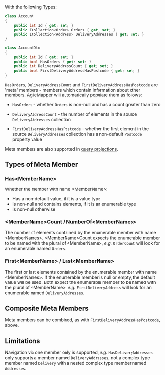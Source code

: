 With the following Types:

```C#
class Account
{
    public int Id { get; set; }
    public ICollection<Order> Orders { get; set; }
    public ICollection<Address> DeliveryAddresses { get; set; }
}

class AccountDto
{
    public int Id { get; set; }
    public bool HasOrders { get; set; }
    public int DeliveryAddressCount { get; set; }
    public bool FirstDeliveryAddressHasPostcode { get; set; }
}
```

`HasOrders`, `DeliveryAddressCount` and `FirstDeliveryAddressHasPostcode` are 'meta' members - members which contain information about other members. AgileMapper will automatically populate them as follows:

- `HasOrders` - whether `Orders` is non-null and has a count greater than zero

- `DeliveryAddressCount` - the number of elements in the source `DeliveryAddresses` collection

- `FirstDeliveryAddressHasPostcode` - whether the first element in the source `DeliveryAddresses` collection has a non-default `Postcode` property value

Meta members are also supported in [query projections](Query-Projection).

## Types of Meta Member

### Has&lt;MemberName&gt;

Whether the member with name &lt;MemberName&gt;:

- Has a non-default value, if it is a value type
- Is non-null and contains elements, if it is an enumerable type
- Is non-null otherwise

### &lt;MemberName&gt;Count / NumberOf&lt;MemberNames&gt;

The number of elements contained by the enumerable member with name &lt;MemberNames&gt;. &lt;MemberName&gt;Count expects the enumerable member to be named with the plural of &lt;MemberName&gt;, _e.g._ `OrderCount` will look for an enumerable named `Orders`.

### First&lt;MemberName&gt; / Last&lt;MemberName&gt;

The first or last elements contained by the enumerable member with name &lt;MemberNames&gt;. If the enumerable member is null or empty, the default value will be used. Both expect the enumerable member to be named with the plural of &lt;MemberName&gt;, _e.g._ `FirstDeliveryAddress` will look for an enumerable named `DeliveryAddresses`.

## Composite Meta Members

Meta members can be combined, as with `FirstDeliveryAddressHasPostcode`, above. 

## Limitations

Navigation via one member only is supported, _e.g._ `HasDeliveryAddresses` only supports a member named `DeliveryAddresses`, not a complex type member named `Delivery` with a nested complex type member named `Addresses`.